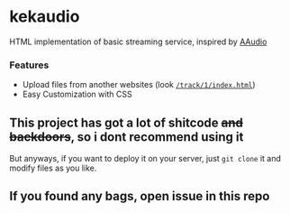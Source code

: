 # kekaudio
HTML implementation of basic streaming service, inspired by [AAudio](https://koke228.ru/anusaudio)
### Features
- Upload files from another websites (look [`/track/1/index.html`](https://github.com/kektris/kekaudio/blob/main/track/index.html))
- Easy Customization with CSS
## This project has got a lot of shitcode ~~and backdoors~~, so i dont recommend using it
But anyways, if you want to deploy it on your server, just `git clone` it and modify files as you like.
## If you found any bags, open issue in this repo
